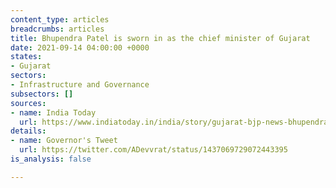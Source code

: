 ```yaml
---
content_type: articles
breadcrumbs: articles
title: Bhupendra Patel is sworn in as the chief minister of Gujarat
date: 2021-09-14 04:00:00 +0000
states:
- Gujarat
sectors:
- Infrastructure and Governance
subsectors: []
sources:
- name: India Today
  url: https://www.indiatoday.in/india/story/gujarat-bjp-news-bhupendra-patel-swearing-in-ceremony-live-updates-1852108-2021-09-13
details:
- name: Governor's Tweet
  url: https://twitter.com/ADevvrat/status/1437069729072443395
is_analysis: false

---
```

